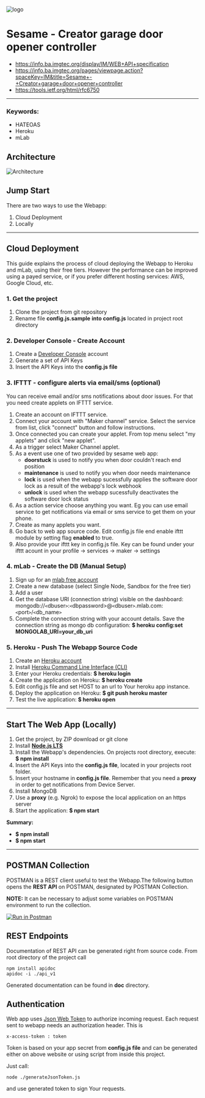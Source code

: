 ![logo](https://static.creatordev.io/logo-md-s.svg)

# Sesame - Creator garage door opener controller
* https://info.ba.imgtec.org/display/IM/WEB+API+specification
* https://info.ba.imgtec.org/pages/viewpage.action?spaceKey=IM&title=Sesame+-+Creator+garage+door+opener+controller
* https://tools.ietf.org/html/rfc6750

---

### Keywords:
* HATEOAS
* Heroku
* mLab

## Architecture
![Architecture](images/sesame1.jpg)

## Jump Start

There are two ways to use the Webapp:

1. Cloud Deployment
2. Locally

---

## Cloud Deployment

This guide explains the process of cloud deploying the Webapp to Heroku and mLab,
using their free tiers. However the performance can be improved using a payed service,
or if you prefer different hosting services: AWS, Google Cloud, etc.

### 1. Get the project

1. Clone the project from git repository
2. Rename file **config.js.sample** **into config.js** located in project root directory

### 2. Developer Console - Create Account

1. Create a [Developer Console](https://console.creatordev.io) account
2. Generate a set of API Keys
3. Insert the API Keys into the **config.js file**

### 3. IFTTT - configure alerts via email/sms (optional)

You can receive email and/or sms notifications about door issues. For that you need create applets on IFTTT service.
1. Create an account on IFTTT service.
2. Connect your account with "Maker channel" service. Select the service from list, click "connect" button and follow instructions.
3. Once connected you can create your applet. From top menu select "my applets" and click "new applet".
4. As a trigger select Maker Channel applet.
5. As a event use one of two provided by sesame web app:
    * **doorstuck** is used to notify you when door couldn't reach end position
    * **maintenance** is used to notify you when door needs maintenance
    * **lock** is used when the webapp sucessfully applies the software door lock as a result of the webapp's lock webhook
    * **unlock** is used when the webapp sucessfully deactivates the software door lock status
6. As a action service choose anything you want. Eg you can use email service to get notifications via email or sms service to get them on your phone.
7. Create as many applets you want.
8. Go back to web app source code. Edit config.js file end enable ifttt module by setting flag **enabled** to true.
9. Also provide your ifttt key in config.js file. Key can be found under your ifttt acount in your profile -> services -> maker -> settings

### 4. mLab - Create the DB (Manual Setup)
1. Sign up for an [mlab free account](https://mlab.com/)
2. Create a new database (select Single Node, Sandbox for the free tier)
3. Add a user
4. Get the database URI (connection string) visible on the dashboard:
mongodb://`<`dbuser`>`:`<`dbpassword>@`<`dbuser`>`.mlab.com:`<`port`>`/`<`db_name`>`
5. Complete the connection string with your account details. Save the connection
string as mongo db configuration: **$ heroku config:set MONGOLAB_URI=your_db_uri**

### 5. Heroku - Push The Webapp Source Code

1. Create an [Heroku account](https://www.heroku.com/)
2. Install [Heroku Command Line Interface (CLI)](https://devcenter.heroku.com/articles/heroku-command-line)
3. Enter your Heroku credentials: **$ heroku login**
4. Create the application on Heroku: **$ heroku create**
5. Edit config.js file and set HOST to an url to Your heroku app instance.
5. Deploy the application on Heroku: **$ git push heroku master**
6. Test the live application: **$ heroku open**


---

## Start The Web App (Locally)

1. Get the project, by ZIP download or git clone
2. Install [**Node.js LTS**](https://nodejs.org/en/)
3. Install the Webapp's dependencies. On projects root directory, execute:
**$ npm install**
4. Insert the API Keys into the **config.js file**, located in your projects root
folder.
5. Insert your hostname in **config.js file**. Remember that you need a **proxy** in order to get notifications from Device Server.
5. Install MongoDB
6. Use a **proxy** (e.g. Ngrok) to expose the local application on an https server
7. Start the application: **$ npm start**

**Summary:**
* **$ npm install**
* **$ npm start**

---

## POSTMAN Collection

POSTMAN is a REST client useful to test the Webapp.The following button opens
the **REST API** on POSTMAN, designated by POSTMAN Collection.

**NOTE:** It can be necessary to adjust some variables on POSTMAN environment
to run the  collection.

[![Run in Postman](https://run.pstmn.io/button.svg)](https://app.getpostman.com/run-collection/69dffcacaa53e10ec306)


## REST Endpoints

Documentation of REST API can be generated right from source code. From root directory of the project call
```
npm install apidoc
apidoc -i ./api_v1
```

Generated documentation can be found in **doc** directory.

## Authentication
Web app uses [Json Web Token](https://jwt.io/) to authorize incoming request.
Each request sent to webapp needs an authorization header. This is
```
x-access-token : token
```

Token is based on your app secret from **config.js file** and can be generated either on above website or using script
from inside this project.

Just call:
```
node ./generateJsonToken.js
```
and use generated token to sign Your requests.



